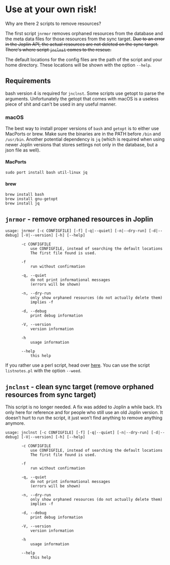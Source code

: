 # Use at your own risk!

Why are there 2 scripts to remove resources?

The first script `jnrmor` removes orphaned resources from the database and the meta data files for those resources from the sync target. ~~Due to an error in the Joplin API, the actual resources are not deleted on the sync target.
There's where script `jnclnst` comes to the rescue.~~

The default locations for the config files are the path of the script and your home directory. These locations will be shown with the option `--help`.

## Requirements

bash version 4 is required for `jnclnst`. Some scripts use getopt to parse the arguments. Unfortunately the getopt that comes with macOS is a useless piece of shit and can't be used in any useful manner.

### macOS

The best way to install proper versions of `bash` and `getopt` is to either use MacPorts or brew. Make sure the binaries are in the PATH before `/bin` and `/usr/bin`.
Another potential dependency is `jq` (which is required when using newer Joplin versions that stores settings not only in the database, but a json file as well).

#### MacPorts

```
sudo port install bash util-linux jq
```

#### brew

```
brew install bash
brew install gnu-getopt
brew install jq
```

## `jnrmor` - remove orphaned resources in Joplin

```
usage: jnrmor [-c CONFIGFILE] [-f] [-q|--quiet] [-n|--dry-run] [-d|--debug] [-V|--version] [-h] [--help]

       -c CONFIGFILE
           use CONFIGFILE, instead of searching the default locations
           The first file found is used.

       -f
           run without confirmation

       -q, --quiet
           do not print informational messages
           (errors will be shown)

       -n, --dry-run
           only show orphaned resources (do not actually delete them)
           implies -f

       -d, --debug
           print debug information

       -V, --version
           version information

       -h
           usage information

       --help
           this help
```

If you rather use a perl script, head over [here](https://github.com/sciurius/perl-Joplin-API). You can use the script `listnotes.pl` with the option `--weed`.

## `jnclnst` - clean sync target (remove orphaned resources from sync target)

This script is no longer needed. A fix was added to Joplin a while back. It’s only here for reference and for people who still use an old Joplin version.
It doesn’t hurt to run the script, it just won’t find anything to remove anything anymore.

```
usage: jnclnst [-c CONFIGFILE] [-f] [-q|--quiet] [-n|--dry-run] [-d|--debug] [-V|--version] [-h] [--help]

       -c CONFIGFILE
           use CONFIGFILE, instead of searching the default locations
           The first file found is used.

       -f
           run without confirmation

       -q, --quiet
           do not print informational messages
           (errors will be shown)

       -n, --dry-run
           only show orphaned resources (do not actually delete them)
           implies -f

       -d, --debug
           print debug information

       -V, --version
           version information

       -h
           usage information

       --help
           this help
```
